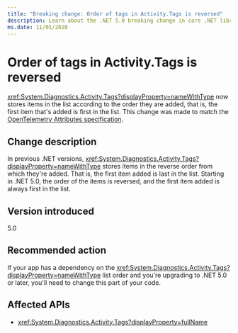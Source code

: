 ```yaml
---
title: "Breaking change: Order of tags in Activity.Tags is reversed"
description: Learn about the .NET 5.0 breaking change in core .NET libraries where ."
ms.date: 11/01/2020
---
```

# Order of tags in Activity.Tags is reversed

<xref:System.Diagnostics.Activity.Tags?displayProperty=nameWithType> now stores items in the list according to the order they are added, that is, the first item that's added is first in the list. This change was made to match the [OpenTelemetry Attributes specification](https://github.com/open-telemetry/opentelemetry-specification/blob/master/specification/common/common.md#attributes).

## Change description

In previous .NET versions, <xref:System.Diagnostics.Activity.Tags?displayProperty=nameWithType> stores items in the reverse order from which they're added. That is, the first item added is last in the list. Starting in .NET 5.0, the order of the items is reversed, and the first item added is always first in the list.

## Version introduced

5.0

## Recommended action

If your app has a dependency on the <xref:System.Diagnostics.Activity.Tags?displayProperty=nameWithType> list order and you're upgrading to .NET 5.0 or later, you'll need to change this part of your code.

## Affected APIs

- <xref:System.Diagnostics.Activity.Tags?displayProperty=fullName>

<!--

### Category

Core .NET libraries

### Affected APIs

- `P:System.Diagnostics.Activity.Tags`

-->
